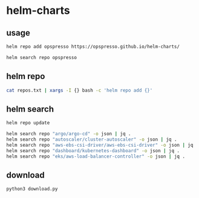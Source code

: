 # helm-charts

## usage

```bash
helm repo add opspresso https://opspresso.github.io/helm-charts/

helm search repo opspresso
```

## helm repo

```bash
cat repos.txt | xargs -I {} bash -c 'helm repo add {}'
```

## helm search

```bash
helm repo update

helm search repo "argo/argo-cd" -o json | jq .
helm search repo "autoscaler/cluster-autoscaler" -o json | jq .
helm search repo "aws-ebs-csi-driver/aws-ebs-csi-driver" -o json | jq .
helm search repo "dashboard/kubernetes-dashboard" -o json | jq .
helm search repo "eks/aws-load-balancer-controller" -o json | jq .
```

## download

```bash
python3 download.py
```
